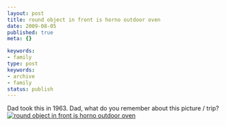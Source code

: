```yaml
---
layout: post
title: round object in front is horno outdoor oven
date: 2009-08-05
published: true
meta: {}

keywords:
- family
type: post
keywords:
- archive
- family
status: publish
---
```

Dad took this in 1963.  Dad, what do you remember about this picture / trip?<br />[![round object in front is horno outdoor oven](http://media.eick.us/2011/05/335071779_e82a15ec87.jpg)](http://www.flickr.com/photos/andreweick/335071779/ "round object in front is horno outdoor oven by AndrewEick, on Flickr")

